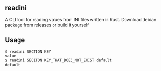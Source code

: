 ## readini
A CLI tool for reading values from INI files written in Rust.
Download debian package from releases or build it yourself.

## Usage

```bash
$ readini SECTION KEY
value
$ readini SECITON KEY_THAT_DOES_NOT_EXIST default
default
```
